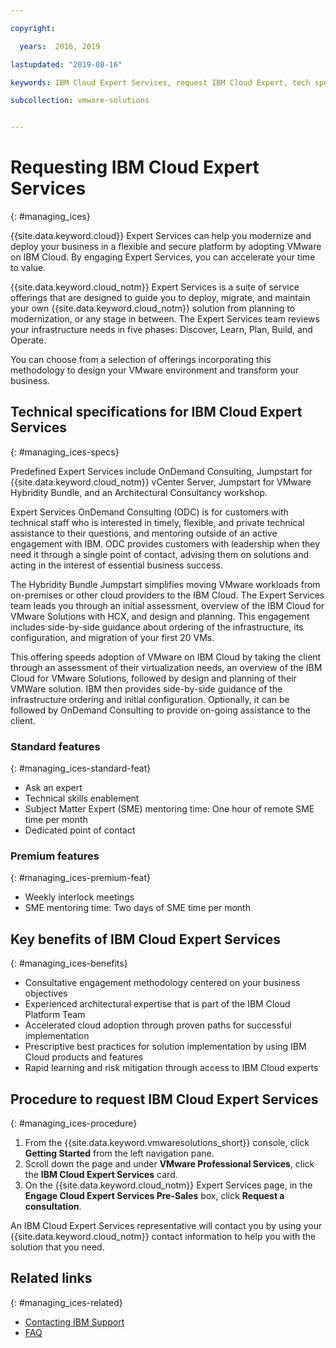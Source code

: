 ```yaml
---

copyright:

  years:  2016, 2019

lastupdated: "2019-08-16"

keywords: IBM Cloud Expert Services, request IBM Cloud Expert, tech specs Cloud Expert

subcollection: vmware-solutions


---
```


# Requesting IBM Cloud Expert Services
{: #managing_ices}

{{site.data.keyword.cloud}} Expert Services can help you modernize and deploy your business in a flexible and secure platform by adopting VMware on IBM Cloud. By engaging Expert Services, you can accelerate your time to value.

{{site.data.keyword.cloud_notm}} Expert Services is a suite of service offerings that are designed to guide you to deploy, migrate, and maintain your own {{site.data.keyword.cloud_notm}} solution from planning to modernization, or any stage in between. The Expert Services team reviews your infrastructure needs in five phases: Discover, Learn, Plan, Build, and Operate.

You can choose from a selection of offerings incorporating this methodology to design your VMware environment and transform your business.

## Technical specifications for IBM Cloud Expert Services
{: #managing_ices-specs}

Predefined Expert Services include OnDemand Consulting, Jumpstart for {{site.data.keyword.cloud_notm}} vCenter Server, Jumpstart for VMware Hybridity Bundle, and an Architectural Consultancy workshop.

Expert Services OnDemand Consulting (ODC) is for customers with technical staff who is interested in timely, flexible, and private  technical assistance to their questions, and mentoring outside of an active engagement with IBM. ODC provides customers with leadership when they need it through a single point of contact, advising them on solutions and acting in the interest of essential business success.

The Hybridity Bundle Jumpstart simplifies moving VMware workloads from on-premises or other cloud providers to the IBM Cloud. The Expert Services team leads you through an initial assessment, overview of the IBM Cloud for VMware Solutions with HCX, and design and planning. This engagement includes side-by-side guidance about ordering of the infrastructure, its configuration, and migration of your first 20 VMs.

This offering speeds adoption of VMware on IBM Cloud by taking the client through an assessment of their virtualization needs, an overview of the IBM Cloud for VMware Solutions, followed by design and planning of their VMWare solution. IBM then provides side-by-side guidance of the infrastructure ordering and initial configuration. Optionally, it can be followed by OnDemand Consulting to provide on-going assistance to the client.

### Standard features
{: #managing_ices-standard-feat}

* Ask an expert
* Technical skills enablement
* Subject Matter Expert (SME) mentoring time: One hour of remote SME time per month
* Dedicated point of contact

### Premium features
{: #managing_ices-premium-feat}

* Weekly interlock meetings
* SME mentoring time: Two days of SME time per month

## Key benefits of IBM Cloud Expert Services
{: #managing_ices-benefits}

* Consultative engagement methodology centered on your business objectives
* Experienced architectural expertise that is part of the IBM Cloud Platform Team
* Accelerated cloud adoption through proven paths for successful implementation
* Prescriptive best practices for solution implementation by using IBM Cloud products and features
* Rapid learning and risk mitigation through access to IBM Cloud experts

## Procedure to request IBM Cloud Expert Services
{: #managing_ices-procedure}

1. From the {{site.data.keyword.vmwaresolutions_short}} console, click **Getting Started** from the left navigation pane.
2. Scroll down the page and under **VMware Professional Services**, click the **IBM Cloud Expert Services** card.
3. On the {{site.data.keyword.cloud_notm}} Expert Services page, in the **Engage Cloud Expert Services Pre-Sales** box, click **Request a consultation**.

  An IBM Cloud Expert Services representative will contact you by using your {{site.data.keyword.cloud_notm}} contact information to help you with the solution that you need.

## Related links
{: #managing_ices-related}

* [Contacting IBM Support](/docs/services/vmwaresolutions/vmonic?topic=vmware-solutions-trbl_support)
* [FAQ](/docs/services/vmwaresolutions/vmonic?topic=vmware-solutions-faq)
